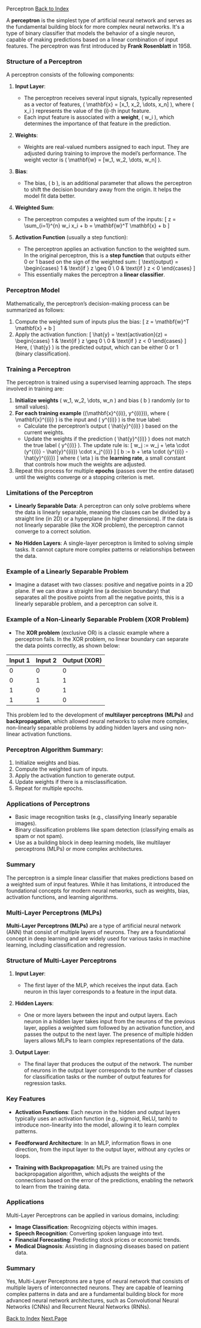Perceptron [Back to Index](./index.md)


A **perceptron** is the simplest type of artificial neural network and serves as the fundamental building block for more complex neural networks. It's a type of binary classifier that models the behavior of a single neuron, capable of making predictions based on a linear combination of input features. The perceptron was first introduced by **Frank Rosenblatt** in 1958.

### Structure of a Perceptron

A perceptron consists of the following components:

1. **Input Layer**:
   - The perceptron receives several input signals, typically represented as a vector of features, \( \mathbf{x} = [x_1, x_2, \dots, x_n] \), where \( x_i \) represents the value of the \(i\)-th input feature.
   - Each input feature is associated with a **weight**, \( w_i \), which determines the importance of that feature in the prediction.

2. **Weights**:
   - Weights are real-valued numbers assigned to each input. They are adjusted during training to improve the model’s performance. The weight vector is \( \mathbf{w} = [w_1, w_2, \dots, w_n] \).

3. **Bias**:
   - The bias, \( b \), is an additional parameter that allows the perceptron to shift the decision boundary away from the origin. It helps the model fit data better.

4. **Weighted Sum**:
   - The perceptron computes a weighted sum of the inputs:
     \[
     z = \sum_{i=1}^{n} w_i x_i + b = \mathbf{w}^T \mathbf{x} + b
     \]

5. **Activation Function** (usually a step function):
   - The perceptron applies an activation function to the weighted sum. In the original perceptron, this is a **step function** that outputs either 0 or 1 based on the sign of the weighted sum:
     \[
     \text{output} = \begin{cases} 
     1 & \text{if } z \geq 0 \\
     0 & \text{if } z < 0
     \end{cases}
     \]
   - This essentially makes the perceptron a **linear classifier**.

### Perceptron Model

Mathematically, the perceptron’s decision-making process can be summarized as follows:
1. Compute the weighted sum of inputs plus the bias:
   \[
   z = \mathbf{w}^T \mathbf{x} + b
   \]
2. Apply the activation function:
   \[
   \hat{y} = \text{activation}(z) = \begin{cases} 
   1 & \text{if } z \geq 0 \\
   0 & \text{if } z < 0
   \end{cases}
   \]
   Here, \( \hat{y} \) is the predicted output, which can be either 0 or 1 (binary classification).

### Training a Perceptron

The perceptron is trained using a supervised learning approach. The steps involved in training are:

1. **Initialize weights** \( w_1, w_2, \dots, w_n \) and bias \( b \) randomly (or to small values).
2. **For each training example** \((\mathbf{x}^{(i)}, y^{(i)})\), where \( \mathbf{x}^{(i)} \) is the input and \( y^{(i)} \) is the true label:
   - Calculate the perceptron’s output \( \hat{y}^{(i)} \) based on the current weights.
   - Update the weights if the prediction \( \hat{y}^{(i)} \) does not match the true label \( y^{(i)} \). The update rule is:
     \[
     w_j := w_j + \eta \cdot (y^{(i)} - \hat{y}^{(i)}) \cdot x_j^{(i)}
     \]
     \[
     b := b + \eta \cdot (y^{(i)} - \hat{y}^{(i)})
     \]
     where \( \eta \) is the **learning rate**, a small constant that controls how much the weights are adjusted.
3. Repeat this process for multiple **epochs** (passes over the entire dataset) until the weights converge or a stopping criterion is met.

### Limitations of the Perceptron

- **Linearly Separable Data**: A perceptron can only solve problems where the data is linearly separable, meaning the classes can be divided by a straight line (in 2D) or a hyperplane (in higher dimensions). If the data is not linearly separable (like the XOR problem), the perceptron cannot converge to a correct solution.
  
- **No Hidden Layers**: A single-layer perceptron is limited to solving simple tasks. It cannot capture more complex patterns or relationships between the data.

### Example of a Linearly Separable Problem
- Imagine a dataset with two classes: positive and negative points in a 2D plane. If we can draw a straight line (a decision boundary) that separates all the positive points from all the negative points, this is a linearly separable problem, and a perceptron can solve it.

### Example of a Non-Linearly Separable Problem (XOR Problem)
- The **XOR problem** (exclusive OR) is a classic example where a perceptron fails. In the XOR problem, no linear boundary can separate the data points correctly, as shown below:

| Input 1 | Input 2 | Output (XOR) |
|---------|---------|--------------|
| 0       | 0       | 0            |
| 0       | 1       | 1            |
| 1       | 0       | 1            |
| 1       | 1       | 0            |

This problem led to the development of **multilayer perceptrons (MLPs)** and **backpropagation**, which allowed neural networks to solve more complex, non-linearly separable problems by adding hidden layers and using non-linear activation functions.

### Perceptron Algorithm Summary:
1. Initialize weights and bias.
2. Compute the weighted sum of inputs.
3. Apply the activation function to generate output.
4. Update weights if there is a misclassification.
5. Repeat for multiple epochs.

### Applications of Perceptrons
- Basic image recognition tasks (e.g., classifying linearly separable images).
- Binary classification problems like spam detection (classifying emails as spam or not spam).
- Use as a building block in deep learning models, like multilayer perceptrons (MLPs) or more complex architectures.

### Summary
The perceptron is a simple linear classifier that makes predictions based on a weighted sum of input features. While it has limitations, it introduced the foundational concepts for modern neural networks, such as weights, bias, activation functions, and learning algorithms.

### Multi-Layer Perceptrons (MLPs)

**Multi-Layer Perceptrons (MLPs)** are a type of artificial neural network (ANN) that consist of multiple layers of neurons. They are a foundational concept in deep learning and are widely used for various tasks in machine learning, including classification and regression.

### Structure of Multi-Layer Perceptrons

1. **Input Layer**: 
   - The first layer of the MLP, which receives the input data. Each neuron in this layer corresponds to a feature in the input data.

2. **Hidden Layers**: 
   - One or more layers between the input and output layers. Each neuron in a hidden layer takes input from the neurons of the previous layer, applies a weighted sum followed by an activation function, and passes the output to the next layer. The presence of multiple hidden layers allows MLPs to learn complex representations of the data.

3. **Output Layer**: 
   - The final layer that produces the output of the network. The number of neurons in the output layer corresponds to the number of classes for classification tasks or the number of output features for regression tasks.

### Key Features

- **Activation Functions**: Each neuron in the hidden and output layers typically uses an activation function (e.g., sigmoid, ReLU, tanh) to introduce non-linearity into the model, allowing it to learn complex patterns.
  
- **Feedforward Architecture**: In an MLP, information flows in one direction, from the input layer to the output layer, without any cycles or loops.

- **Training with Backpropagation**: MLPs are trained using the backpropagation algorithm, which adjusts the weights of the connections based on the error of the predictions, enabling the network to learn from the training data.

### Applications

Multi-Layer Perceptrons can be applied in various domains, including:

- **Image Classification**: Recognizing objects within images.
- **Speech Recognition**: Converting spoken language into text.
- **Financial Forecasting**: Predicting stock prices or economic trends.
- **Medical Diagnosis**: Assisting in diagnosing diseases based on patient data.

### Summary

Yes, Multi-Layer Perceptrons are a type of neural network that consists of multiple layers of interconnected neurons. They are capable of learning complex patterns in data and are a fundamental building block for more advanced neural network architectures, such as Convolutional Neural Networks (CNNs) and Recurrent Neural Networks (RNNs).

[Back to Index](./index.md) [Next.Page](./Page-2_ActivationFunctions.md)

